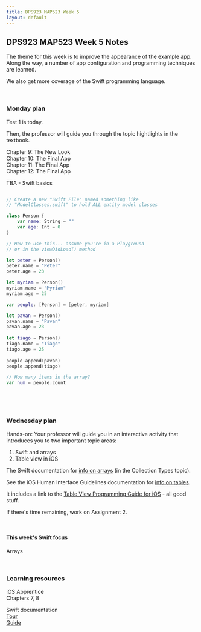 ```yaml
---
title: DPS923 MAP523 Week 5
layout: default
---
```


## DPS923 MAP523 Week 5 Notes

The theme for this week is to improve the appearance of the example app. Along the way, a number of app configuration and programming techniques are learned. 

We also get more coverage of the Swift programming language. 

<br>

### Monday plan

Test 1 is today. 

Then, the professor will guide you through the topic hightlights in the textbook. 

Chapter 9: The New Look  
Chapter 10: The Final App  
Chapter 11: The Final App  
Chapter 12: The Final App  

TBA - Swift basics  

```swift

// Create a new "Swift File" named something like
// "ModelClasses.swift" to hold ALL entity model classes

class Person {
    var name: String = ""
    var age: Int = 0
}

// How to use this... assume you're in a Playground 
// or in the viewDidLoad() method

let peter = Person()
peter.name = "Peter"
peter.age = 23

let myriam = Person()
myriam.name = "Myriam"
myriam.age = 25

var people: [Person] = [peter, myriam]

let pavan = Person()
pavan.name = "Pavan"
pavan.age = 23
        
let tiago = Person()
tiago.name = "Tiago"
tiago.age = 25
        
people.append(pavan)
people.append(tiago)

// How many items in the array?
var num = people.count




```

<br>

### Wednesday plan

Hands-on: Your professor will guide you in an interactive activity that introduces you to two important topic areas:  
1. Swift and arrays  
2. Table view in iOS  

The Swift documentation for [info on arrays](https://docs.swift.org/swift-book/LanguageGuide/CollectionTypes.html) (in the Collection Types topic).

See the iOS Human Interface Guidelines documentation for [info on tables](https://developer.apple.com/design/human-interface-guidelines/ios/views/tables/). 

It includes a link to the [Table View Programming Guide for iOS](https://developer.apple.com/library/archive/documentation/UserExperience/Conceptual/TableView_iPhone/AboutTableViewsiPhone/AboutTableViewsiPhone.html) - all good stuff. 

If there's time remaining, work on Assignment 2.

<br>

#### This week's Swift focus

Arrays

<br>

### Learning resources

iOS Apprentice  
Chapters 7, 8

Swift documentation  
[Tour](https://docs.swift.org/swift-book/GuidedTour/GuidedTour.html)  
[Guide](https://docs.swift.org/swift-book/LanguageGuide/TheBasics.html)

<br>
